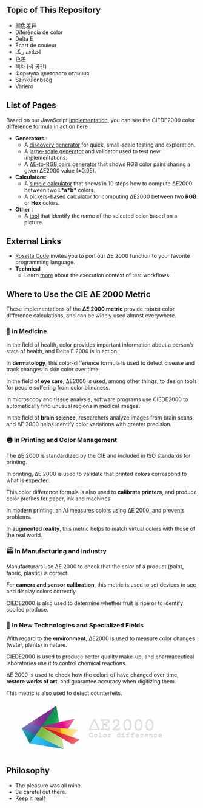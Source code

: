 ## Topic of This Repository

- 颜色差异
- Diferència de color
- Delta E
- Écart de couleur
- اختلاف رنگ
- 色差
- 색차 (색 공간)
- Формула цветового отличия
- Színkülönbség
- Väriero

## List of Pages

Based on our JavaScript [implementation](../ciede-2000.js#L6), you can see the CIEDE2000 color difference formula in action here :
- **Generators** :
  - A [discovery generator](https://michel-leonard.github.io/ciede2000-color-matching/discovery-generator.html) for quick, small-scale testing and exploration.
  - A [large-scale generator](https://michel-leonard.github.io/ciede2000-color-matching) and validator used to test new implementations.
  - A [ΔE-to-RGB pairs generator](https://michel-leonard.github.io/ciede2000-color-matching/de2000-rgb-pairs.html) that shows RGB color pairs sharing a given ΔE2000 value (±0.05).
- **Calculators**:
  - A [simple calculator](https://michel-leonard.github.io/ciede2000-color-matching/lab-color-calculator.html) that shows in 10 steps how to compute ΔE2000 between two **L\*a\*b\*** colors.
  - A [pickers-based calculator](https://michel-leonard.github.io/ciede2000-color-matching/rgb-hex-color-calculator.html) for computing ΔE2000 between two **RGB** or **Hex** colors.
- **Other** :
  - A [tool](https://michel-leonard.github.io/ciede2000-color-matching/color-name-from-image.html) that identify the name of the selected color based on a picture.
## External Links

- [Rosetta Code](https://rosettacode.org/wiki/Color_Difference_CIE_ΔE2000) invites you to port our ΔE 2000 function to your favorite programming language.
- **Technical**
  - Learn [more](https://github.com/actions/runner-images/tree/main/images) about the execution context of test workflows.

## Where to Use the CIE ΔE 2000 Metric

These implementations of the **ΔE 2000 metric** provide robust color difference calculations, and can be widely used almost everywhere.

### 🏥 In Medicine

In the field of health, color provides important information about a person’s state of health, and Delta E 2000 is in action.

In **dermatology**, this color-difference formula is used to detect disease and track changes in skin color over time.

In the field of **eye care**, ΔE2000 is used, among other things, to design tools for people suffering from color blindness.

In microscopy and tissue analysis, software programs use CIEDE2000 to automatically find unusual regions in medical images.

In the field of **brain science**, researchers analyze images from brain scans, and ΔE 2000 helps identify color variations with greater precision.

### 🖨️ In Printing and Color Management

The ΔE 2000 is standardized by the CIE and included in ISO standards for printing.

In printing, ΔE 2000 is used to validate that printed colors correspond to what is expected.

This color difference formula is also used to **calibrate printers**, and produce color profiles for paper, ink and machines.

In modern printing, an AI measures colors using ΔE 2000, and prevents problems.

In **augmented reality**, this metric helps to match virtual colors with those of the real world.

### 🏭 In Manufacturing and Industry

Manufacturers use ΔE 2000 to check that the color of a product (paint, fabric, plastic) is correct.

For **camera and sensor calibration**, this metric is used to set devices to see and display colors correctly.

CIEDE2000 is also used to determine whether fruit is ripe or to identify spoiled produce.

### 🚀 In New Technologies and Specialized Fields

With regard to the **environment**, ΔE2000 is used to measure color changes (water, plants) in nature.

CIEDE2000 is used to produce better quality make-up, and pharmaceutical laboratories use it to control chemical reactions.

ΔE 2000 is used to check how the colors of have changed over time, **restore works of art**, and guarantee accuracy when digitizing them.

This metric is also used to detect counterfeits.

![ΔE2000 — Some say it never needed an update…](https://raw.githubusercontent.com/michel-leonard/ciede2000-color-matching/refs/heads/main/docs/assets/images/logo.jpg)

## Philosophy

- The pleasure was all mine.
- Be careful out there.
- Keep it real!
